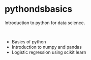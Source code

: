 # pythondsbasics
Introduction to python for data science.

<br>

* Basics of python
* Introduction to numpy and pandas
* Logistic regression using scikit learn

